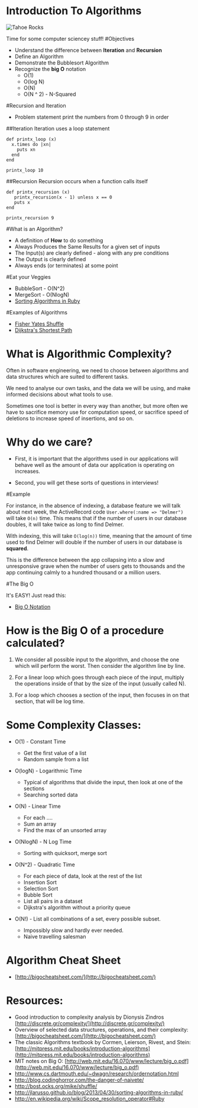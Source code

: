 Introduction To Algorithms
==================

![Tahoe Rocks](http://clients.stujophoto.com/photos/i-gVgFLvQ/5/L/i-gVgFLvQ-L.jpg)

Time for some computer sciencey stuff!
#Objectives
* Understand the difference between __Iteration__ and __Recursion__
* Define an Algorithm
* Demonstrate the Bubblesort Algorithm
* Recognize the __big O__ notation
	* O(1)
	* O(log N)
	* O(N)
	* O(N ^ 2) - N-Squared

#Recursion and Iteration

* Problem statement print the numbers from 0 through 9 in order

##Iteration
Iteration uses a loop statement

```
def printx_loop (x)
  x.times do |xn|
    puts xn
  end
end

printx_loop 10

```
##Recursion
Recursion occurs when a function calls itself

```
def printx_recursion (x)
   printx_recursion(x - 1) unless x == 0
   puts x
end

printx_recursion 9

```

#What is an Algorithm?

* A definition of __How__ to do something
* Always Produces the Same Results for a given set of inputs
* The Input(s) are clearly defined - along with any pre conditions
* The Output is clearly defined
* Always ends (or terminates) at some point

#Eat your Veggies

* BubbleSort - O(N^2)
* MergeSort - O(NlogN)
* [Sorting Algorithms in Ruby](http://jlarusso.github.io/blog/2013/04/30/sorting-algorithms-in-ruby/)

#Examples of Algorithms

* [Fisher Yates Shuffle](http://bost.ocks.org/mike/shuffle/)
* [Dijkstra's Shortest Path](http://en.wikipedia.org/wiki/Dijkstra's_algorithm)

# What is Algorithmic Complexity?

Often in software engineering, we need to choose between algorithms and data structures which are suited to different tasks.  

We need to analyse our own tasks, and the data we will be using, and make informed decisions about what tools to use.  

Sometimes one tool is better in every way than another, but more often we have to sacrifice memory use for computation speed, or sacrifice speed of deletions to increase speed of insertions, and so on.

# Why do we care?

* First, it is important that the algorithms used in our applications will behave well as the amount of data our application is operating on increases. 

* Second, you will get these sorts of questions in interviews!

#Example

 For instance, in the absence of indexing, a database feature we will talk about next week, the ActiveRecord code `User.where(:name => "Delmer")` will take `O(n)` time.  This means that if the number of users in our database doubles, it will take twice as long to find Delmer.  
 
 With indexing, this will take `O(log(n))` time, meaning that the amount of time used to find Delmer will double if the number of users in our database is __squared__.  
 
 This is the difference between the app collapsing into a slow and unresponsive grave when the number of users gets to thousands and the app continuing calmly to a hundred thousand or a million users.


#The Big O

It's EASY! Just read this:

* [Big O Notation](http://en.wikipedia.org/wiki/Big_O_notation)

# How is the Big O of a procedure calculated?

1. We consider all possible input to the algorithm, and choose the one which will perform the worst.  Then consider the algorithm line by line.

2. For a linear loop which goes through each piece of the input, multiply the operations inside of that by the size of the input (usually called N).

3. For a loop which chooses a section of the input, then focuses in on that section, that will be log time.

# Some Complexity Classes:
* O(1) - Constant Time
   * Get the first value of a list
   * Random sample from a list

* O(logN) - Logarithmic Time 
   * Typical of algorithms that divide the input, then look at one of the sections
   * Searching sorted data

* O(N) - Linear Time 
   * For each ....
   * Sum an array
   * Find the max of an unsorted array

* O(NlogN) - N Log Time
   * Sorting with quicksort, merge sort

* O(N^2) - Quadratic Time
   * For each piece of data, look at the rest of the list
   * Insertion Sort
   * Selection Sort
   * Bubble Sort
   * List all pairs in a dataset
   * Dijkstra's algorithm without a priority queue
   
* O(N!) - List all combinations of a set, every possible subset.  
  * Impossibly slow and hardly ever needed.
  * Naive travelling salesman
  
# Algorithm Cheat Sheet

* [http://bigocheatsheet.com/](http://bigocheatsheet.com/)




  
# Resources:
* Good introduction to complexity analysis by Dionysis Zindros [http://discrete.gr/complexity/](http://discrete.gr/complexity/)
* Overview of selected data structures, operations, and their complexity: [http://bigocheatsheet.com/](http://bigocheatsheet.com/)
* The classic Algorithms textbook by Cormen, Leierson, Rivest, and Stein: [http://mitpress.mit.edu/books/introduction-algorithms](http://mitpress.mit.edu/books/introduction-algorithms)
* MIT notes on Big O: [http://web.mit.edu/16.070/www/lecture/big_o.pdf](http://web.mit.edu/16.070/www/lecture/big_o.pdf)
* http://www.cs.dartmouth.edu/~dwagn/research/ordernotation.html
* http://blog.codinghorror.com/the-danger-of-naivete/
* http://bost.ocks.org/mike/shuffle/
* http://jlarusso.github.io/blog/2013/04/30/sorting-algorithms-in-ruby/
* http://en.wikipedia.org/wiki/Scope_resolution_operator#Ruby




